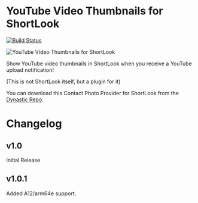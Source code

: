 # YouTube Video Thumbnails for ShortLook
[![Build Status](https://travis-ci.org/JeffResc/ShortLook-YouTube.svg?branch=master)](https://travis-ci.org/JeffResc/ShortLook-YouTube)

![YouTube Video Thumbnails for ShortLook](https://repo.dynastic.co/api/v0/packages/95010765106315264/versions/95010765215367168/icon)

Show YouTube video thumbnails in ShortLook when you receive a YouTube upload notification!

(This is not ShortLook itself, but a plugin for it)

You can download this Contact Photo Provider for ShortLook from the [Dynastic Repo](https://repo.dynastic.co/package/com.jeffresc.shortlook.plugin.contact-photo.youtube).

# Changelog
## v1.0
Initial Release
## v1.0.1
Added A12/arm64e support.